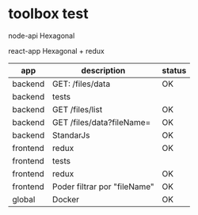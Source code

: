 # toolbox test

node-api Hexagonal

react-app Hexagonal + redux

| app      | description                                   | status |
| -------- | --------------------------------------------- | ------ |
| backend  | GET: /files/data                              | OK     |
| backend  | tests                                         |        |
| backend  | GET /files/list                               | OK     |
| backend  | GET /files/data?fileName=<Nombre del archivo> | OK     |
| backend  | StandarJs                                     | OK     |
| frontend | redux                                         | OK     |
| frontend | tests                                         |        |
| frontend | redux                                         | OK     |
| frontend | Poder filtrar por "fileName"                  | OK     |
| global   | Docker                                        | OK     |
